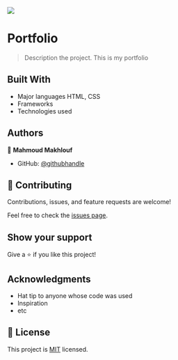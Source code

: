 ![](https://img.shields.io/badge/Microverse-blueviolet)

# Portfolio

> Description the project.
This is my portfolio

## Built With

- Major languages
HTML, CSS
- Frameworks
- Technologies used

## Authors

👤 **Mahmoud Makhlouf**

- GitHub: [@githubhandle](https://github.com/githubhandle)

## 🤝 Contributing

Contributions, issues, and feature requests are welcome!

Feel free to check the [issues page](../../issues/).

## Show your support

Give a ⭐️ if you like this project!

## Acknowledgments

- Hat tip to anyone whose code was used
- Inspiration
- etc

## 📝 License

This project is [MIT](./MIT.md) licensed.
